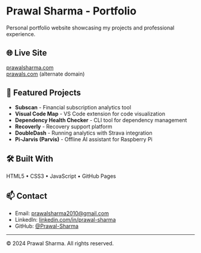 # Prawal Sharma - Portfolio

Personal portfolio website showcasing my projects and professional experience.

## 🌐 Live Site
[prawalsharma.com](https://prawalsharma.com)  
[prawals.com](https://prawals.com) (alternate domain)

## 📂 Featured Projects
- **Subscan** - Financial subscription analytics tool
- **Visual Code Map** - VS Code extension for code visualization  
- **Dependency Health Checker** - CLI tool for dependency management
- **Recoverly** - Recovery support platform
- **DoubleDash** - Running analytics with Strava integration
- **Pi-Jarvis (Parvis)** - Offline AI assistant for Raspberry Pi

## 🛠 Built With
HTML5 • CSS3 • JavaScript • GitHub Pages

## 📫 Contact
- Email: prawalsharma2010@gmail.com
- LinkedIn: [linkedin.com/in/prawal-sharma](https://linkedin.com/in/prawal-sharma)
- GitHub: [@Prawal-Sharma](https://github.com/Prawal-Sharma)

---
© 2024 Prawal Sharma. All rights reserved.